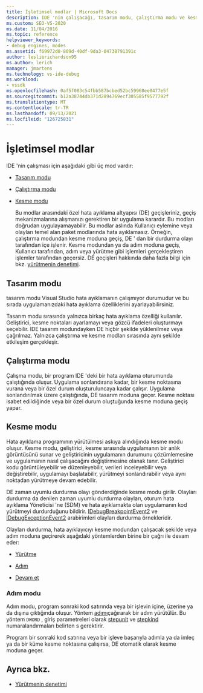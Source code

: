```yaml
---
title: İşletimsel modlar | Microsoft Docs
description: IDE 'nin çalışacağı, tasarım modu, çalıştırma modu ve kesme modu olan üç mod hakkında bilgi edinin.
ms.custom: SEO-VS-2020
ms.date: 11/04/2016
ms.topic: reference
helpviewer_keywords:
- debug engines, modes
ms.assetid: f69972d0-809d-40df-9da3-04738791391c
author: leslierichardson95
ms.author: lerich
manager: jmartens
ms.technology: vs-ide-debug
ms.workload:
- vssdk
ms.openlocfilehash: 0af5f083c54fbb587bcbed52bc59968ee0477e5f
ms.sourcegitcommit: b12a38744db371d2894769ecf305585f9577792f
ms.translationtype: MT
ms.contentlocale: tr-TR
ms.lasthandoff: 09/13/2021
ms.locfileid: "126725831"
---
```

# <a name="operational-modes"></a>İşletimsel modlar
IDE 'nin çalışması için aşağıdaki gibi üç mod vardır:

- [Tasarım modu](#vsconoperationalmodesanchor1)

- [Çalıştırma modu](#vsconoperationalmodesanchor2)

- [Kesme modu](#vsconoperationalmodesanchor3)

  Bu modlar arasındaki özel hata ayıklama altyapısı (DE) geçişleriniz, geçiş mekanizmalarına alışmanızı gerektiren bir uygulama karardır. Bu modları doğrudan uygulayamayabilir. Bu modlar aslında Kullanıcı eylemine veya olayları temel alan paket modlarında hata ayıklamasız. Örneğin, çalıştırma modundan kesme moduna geçiş, DE ' dan bir durdurma olayı tarafından içe işlenir. Kesme modundan ya da adım moduna geçiş, Kullanıcı tarafından, adım veya yürütme gibi işlemleri gerçekleştiren işlemler tarafından geçersiz. DE geçişleri hakkında daha fazla bilgi için bkz. [yürütmenin denetimi](../../extensibility/debugger/control-of-execution.md).

## <a name="design-mode"></a><a name="vsconoperationalmodesanchor1"></a> Tasarım modu
 tasarım modu Visual Studio hata ayıklamanın çalışmıyor durumudur ve bu sırada uygulamanızdaki hata ayıklama özelliklerini ayarlayabilirsiniz.

 Tasarım modu sırasında yalnızca birkaç hata ayıklama özelliği kullanılır. Geliştirici, kesme noktaları ayarlamayı veya gözcü ifadeleri oluşturmayı seçebilir. IDE tasarım modundayken DE hiçbir şekilde yüklenilmez veya çağrılmaz. Yalnızca çalıştırma ve kesme modları sırasında aynı şekilde etkileşim gerçekleşir.

## <a name="run-mode"></a><a name="vsconoperationalmodesanchor2"></a> Çalıştırma modu
 Çalışma modu, bir program IDE 'deki bir hata ayıklama oturumunda çalıştığında oluşur. Uygulama sonlandırana kadar, bir kesme noktasına vurana veya bir özel durum oluşturuluncaya kadar çalışır. Uygulama sonlandırılmak üzere çalıştığında, DE tasarım moduna geçer. Kesme noktası isabet edildiğinde veya bir özel durum oluştuğunda kesme moduna geçiş yapar.

## <a name="break-mode"></a><a name="vsconoperationalmodesanchor3"></a> Kesme modu
 Hata ayıklama programının yürütülmesi askıya alındığında kesme modu oluşur. Kesme modu, geliştirici, kesme sırasında uygulamanın bir anlık görüntüsünü sunar ve geliştiricinin uygulamanın durumunu çözümlemesine ve uygulamanın nasıl çalışacağını değiştirmesine olanak tanır. Geliştirici kodu görüntüleyebilir ve düzenleyebilir, verileri inceleyebilir veya değiştirebilir, uygulamayı başlatabilir, yürütmeyi sonlandırabilir veya aynı noktadan yürütmeye devam edebilir.

 DE zaman uyumlu durdurma olayı gönderdiğinde kesme modu girilir. Olayları durdurma da denilen zaman uyumlu durdurma olayları, oturum hata ayıklama Yöneticisi 'ne (SDM) ve hata ayıklamakta olan uygulamanın kod yürütmeyi durdurduğunu bildirir. [IDebugBreakpointEvent2](../../extensibility/debugger/reference/idebugbreakpointevent2.md) ve [IDebugExceptionEvent2](../../extensibility/debugger/reference/idebugexceptionevent2.md) arabirimleri olayları durdurma örnekleridir.

 Olayları durdurma, hata ayıklayıcıyı kesme modundan çalışacak şekilde veya adım moduna geçirerek aşağıdaki yöntemlerden birine bir çağrı ile devam eder:

- [Yürütme](../../extensibility/debugger/reference/idebugprocess3-execute.md)

- [Adım](../../extensibility/debugger/reference/idebugprocess3-step.md)

- [Devam et](../../extensibility/debugger/reference/idebugprocess3-continue.md)

### <a name="step-mode"></a><a name="vsconoperationalmodesanchor4"></a> Adım modu
 Adım modu, program sonraki kod satırında veya bir işlevin içine, üzerine ya da dışına çıktığında oluşur. Yöntem [adımı](../../extensibility/debugger/reference/idebugprocess3-step.md)çağırarak bir adım yürütülür. Bu yöntem `DWORD` , giriş parametreleri olarak [stepunit](../../extensibility/debugger/reference/stepunit.md) ve [stepkind](../../extensibility/debugger/reference/stepkind.md) numaralandırmaları belirten s gerektirir.

 Program bir sonraki kod satırına veya bir işleve başarıyla adımla ya da imleç ya da bir küme kesme noktasına çalışırsa, DE otomatik olarak kesme moduna geçer.

## <a name="see-also"></a>Ayrıca bkz.
- [Yürütmenin denetimi](../../extensibility/debugger/control-of-execution.md)
